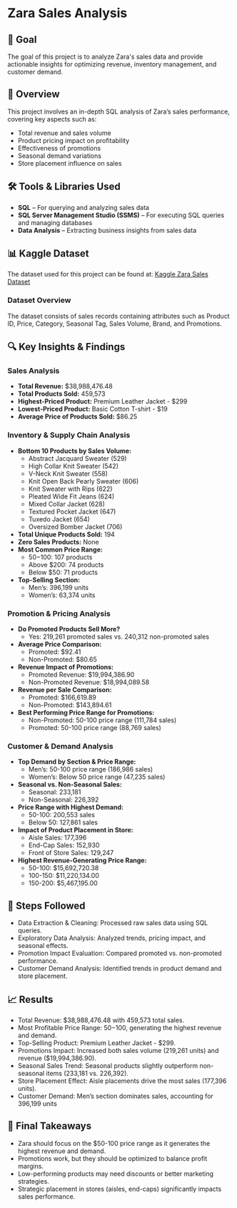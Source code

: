 # Zara Sales Analysis

## 🎯 Goal
The goal of this project is to analyze Zara's sales data and provide actionable insights for optimizing revenue, inventory management, and customer demand.

## 📌 Overview
This project involves an in-depth SQL analysis of Zara’s sales performance, covering key aspects such as:
- Total revenue and sales volume
- Product pricing impact on profitability
- Effectiveness of promotions
- Seasonal demand variations
- Store placement influence on sales

## 🛠 Tools & Libraries Used
- **SQL** – For querying and analyzing sales data
- **SQL Server Management Studio (SSMS)** – For executing SQL queries and managing databases
- **Data Analysis** – Extracting business insights from sales data

## 📊 Kaggle Dataset
The dataset used for this project can be found at: [Kaggle Zara Sales Dataset](https://www.kaggle.com/datasets/xontoloyo/data-penjualan-zara/data)

### **Dataset Overview**
The dataset consists of sales records containing attributes such as Product ID, Price, Category, Seasonal Tag, Sales Volume, Brand, and Promotions.

## 🔍 Key Insights & Findings

### Sales Analysis
- **Total Revenue:** $38,988,476.48
- **Total Products Sold:** 459,573
- **Highest-Priced Product:** Premium Leather Jacket - $299
- **Lowest-Priced Product:** Basic Cotton T-shirt - $19
- **Average Price of Products Sold:** $86.25

### Inventory & Supply Chain Analysis
- **Bottom 10 Products by Sales Volume:**
  - Abstract Jacquard Sweater (529)
  - High Collar Knit Sweater (542)
  - V-Neck Knit Sweater (558)
  - Knit Open Back Pearly Sweater (606)
  - Knit Sweater with Rips (622)
  - Pleated Wide Fit Jeans (624)
  - Mixed Collar Jacket (628)
  - Textured Pocket Jacket (647)
  - Tuxedo Jacket (654)
  - Oversized Bomber Jacket (706)
- **Total Unique Products Sold:** 194
- **Zero Sales Products:** None
- **Most Common Price Range:**
  - $50-$100: 107 products
  - Above $200: 74 products
  - Below $50: 71 products
- **Top-Selling Section:**
  - Men’s: 396,199 units
  - Women’s: 63,374 units

### Promotion & Pricing Analysis
- **Do Promoted Products Sell More?**
  - Yes: 219,261 promoted sales vs. 240,312 non-promoted sales
- **Average Price Comparison:**
  - Promoted: $92.41
  - Non-Promoted: $80.65
- **Revenue Impact of Promotions:**
  - Promoted Revenue: $19,994,386.90
  - Non-Promoted Revenue: $18,994,089.58
- **Revenue per Sale Comparison:**
  - Promoted: $166,619.89
  - Non-Promoted: $143,894.61
- **Best Performing Price Range for Promotions:**
  - Non-Promoted: 50-100 price range (111,784 sales)
  - Promoted: 50-100 price range (88,769 sales)

### Customer & Demand Analysis
- **Top Demand by Section & Price Range:**
  - Men’s: 50-100 price range (186,986 sales)
  - Women’s: Below 50 price range (47,235 sales)
- **Seasonal vs. Non-Seasonal Sales:**
  - Seasonal: 233,181
  - Non-Seasonal: 226,392
- **Price Range with Highest Demand:**
  - 50-100: 200,553 sales
  - Below 50: 127,861 sales
- **Impact of Product Placement in Store:**
  - Aisle Sales: 177,396
  - End-Cap Sales: 152,930
  - Front of Store Sales: 129,247
- **Highest Revenue-Generating Price Range:**
  - 50-100: $15,692,720.38
  - 100-150: $11,220,134.00
  - 150-200: $5,467,195.00


## 📌 Steps Followed
- Data Extraction & Cleaning: Processed raw sales data using SQL queries.
- Exploratory Data Analysis: Analyzed trends, pricing impact, and seasonal effects.
- Promotion Impact Evaluation: Compared promoted vs. non-promoted performance.
- Customer Demand Analysis: Identified trends in product demand and store placement.

## 📈 Results 
- Total Revenue: $38,988,476.48 with 459,573 total sales.
- Most Profitable Price Range: $50-$100, generating the highest revenue and demand.
- Top-Selling Product: Premium Leather Jacket - $299.
- Promotions Impact: Increased both sales volume (219,261 units) and revenue ($19,994,386.90).
- Seasonal Sales Trend: Seasonal products slightly outperform non-seasonal items (233,181 vs. 226,392).
- Store Placement Effect: Aisle placements drive the most sales (177,396 units).
- Customer Demand: Men’s section dominates sales, accounting for 396,199 units

## 📌 Final Takeaways
- Zara should focus on the $50-100 price range as it generates the highest revenue and demand.
- Promotions work, but they should be optimized to balance profit margins.
- Low-performing products may need discounts or better marketing strategies.
- Strategic placement in stores (aisles, end-caps) significantly impacts sales performance.
